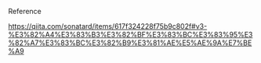 Reference

https://qiita.com/sonatard/items/617f324228f75b9c802f#v3-%E3%82%A4%E3%83%B3%E3%82%BF%E3%83%BC%E3%83%95%E3%82%A7%E3%83%BC%E3%82%B9%E3%81%AE%E5%AE%9A%E7%BE%A9

